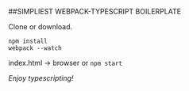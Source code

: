 ##SIMPLIEST WEBPACK-TYPESCRIPT BOILERPLATE

Clone or download.

```
npm install
webpack --watch
```

index.html -> browser
or
`npm start`

*Enjoy typescripting!*
